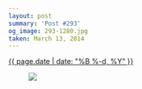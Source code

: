 ```yaml
---
layout: post
summary: 'Post #293'
og_image: 293-1280.jpg
taken: March 13, 2014
---
```


<div class="post">
 <time>
  <a href="/293">
   {{ page.date | date: "%B %-d, %Y" }}
  </a>
 </time>
 <a href="/293">
  <figure data-taken="3/13/2014">
   <img sizes="(min-width: 700px) 50vw, calc(100vw - 2rem)" src="{{ site.assets_url }}/293-640.jpg" srcset="{{ site.assets_url }}/293-1280.jpg 1280w, {{ site.assets_url }}/293-960.jpg 960w, {{ site.assets_url }}/293-640.jpg 640w, {{ site.assets_url }}/293-320.jpg 320w"/>
  </figure>
 </a>
</div>
